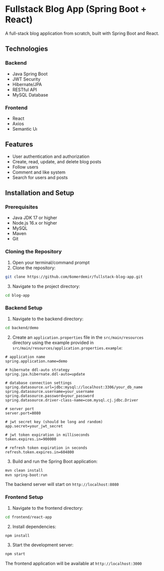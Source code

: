 # Fullstack Blog App (Spring Boot + React)

A full-stack blog application from scratch, built with Spring Boot and React.

## Technologies

### Backend
- Java Spring Boot
- JWT Security
- Hibernate/JPA
- RESTful API
- MySQL Database

### Frontend
- React
- Axios
- Semantic Uı

## Features
- User authentication and authorization
- Create, read, update, and delete blog posts
- Follow users
- Comment and like system
- Search for users and posts

## Installation and Setup

### Prerequisites
- Java JDK 17 or higher
- Node.js 16.x or higher
- MySQL
- Maven
- Git

### Cloning the Repository
1. Open your terminal/command prompt
2. Clone the repository:
```bash
git clone https://github.com/6omerdemir/fullstack-blog-app.git
```
3. Navigate to the project directory:
```bash
cd blog-app
```

### Backend Setup
1. Navigate to the backend directory:
```bash
cd backend/demo
```

2. Create an `application.properties` file in the `src/main/resources` directory using the example provided in `src/main/resources/application.properties.example`:
```properties
# application name
spring.application.name=demo

# hibernate ddl-auto strategy
spring.jpa.hibernate.ddl-auto=update

# database connection settings
spring.datasource.url=jdbc:mysql://localhost:3306/your_db_name
spring.datasource.username=your_username
spring.datasource.password=your_password
spring.datasource.driver-class-name=com.mysql.cj.jdbc.Driver

# server port
server.port=8080

# jwt secret key (should be long and random)
app.secret=your_jwt_secret

# jwt token expiration in milliseconds
token.expires.in=900000

# refresh token expiration in seconds
refresh.token.expires.in=604800
```

3. Build and run the Spring Boot application:
```bash
mvn clean install
mvn spring-boot:run
```

The backend server will start on `http://localhost:8080`

### Frontend Setup
1. Navigate to the frontend directory:
```bash
cd frontend/react-app
```

2. Install dependencies:
```bash
npm install
```

3. Start the development server:
```bash
npm start
```

The frontend application will be available at `http://localhost:3000`

